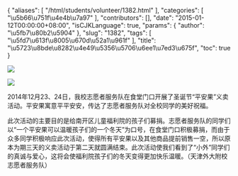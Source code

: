 {
    "aliases": [
        "/html/students/volunteer/1382.html"
    ],
    "categories": [
        "\u5b66\u751f\u4e4b\u7a97"
    ],
    "contributors": [],
    "date": "2015-01-12T00:00:00+08:00",
    "isCJKLanguage": true,
    "params": {
        "author": "\u5fb7\u80b2\u5904"
    },
    "slug": "1382",
    "tags": [
        "\u5fd7\u613f\u8005\u670d\u52a1\u961f"
    ],
    "title": "\u5723\u8bde\u8282\u4e49\u5356\u5706\u6ee1\u7ed3\u675f",
    "toc": true
}

![](https://cdn.tfls.online/mirror/full/0e9ba8874898c632ed01008a2d0ea3a49631de71.jpg)




![](https://cdn.tfls.online/mirror/full/47e26cb553b33c02191278a2636199a2eaaa1d27.jpg)




  





2014年12月23、24日，我校志愿者服务队在食堂门口开展了圣诞节“平安果”义卖活动。平安果寓意平平安安，传达了志愿者服务队对全校同学的美好祝福。




此次活动的主要目的是给南开区儿童福利院的孩子们募捐。志愿者服务队的同学们以“一个平安果可以温暖孩子们的一个冬天”为口号，在食堂门口积极募捐，而由于众多同学积极响应此次活动，使得所有平安果以及其他商品提前销售一空，所以原本为期三天的义卖活动于第二天就圆满结束。此次活动使我们看到了“小外”同学们的真诚与爱心，这将会使福利院孩子们的冬天变得更加快乐温暖。（天津外大附校志愿者服务队）




  



